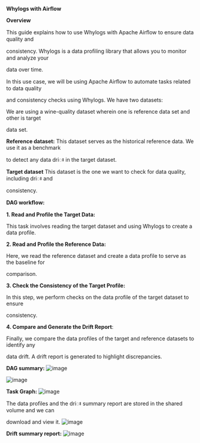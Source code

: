 **Whylogs with Airflow**

**Overview**

This guide explains how to use Whylogs with Apache Airﬂow to ensure data quality and

consistency. Whylogs is a data proﬁling library that allows you to monitor and analyze your

data over time.

In this use case, we will be using Apache Airﬂow to automate tasks related to data quality

and consistency checks using Whylogs. We have two datasets:

We are using a wine-quality dataset wherein one is reference data set and other is target

data set.

**Reference dataset:** This dataset serves as the historical reference data. We use it as a benchmark

to detect any data driꢁ in the target dataset.

**Target dataset** This dataset is the one we want to check for data quality, including driꢁ and

consistency.

**DAG workﬂow:**

**1. Read and Profile the Target Data:**

This task involves reading the target dataset and using Whylogs to create a data profile.

**2. Read and Profile the Reference Data:**

Here, we read the reference dataset and create a data profile to serve as the baseline for

comparison.

**3. Check the Consistency of the Target Profile:**

In this step, we perform checks on the data profile of the target dataset to ensure

consistency.

**4. Compare and Generate the Drift Report**:

Finally, we compare the data profiles of the target and reference datasets to identify any

data drift. A drift report is generated to highlight discrepancies.




**DAG summary:**
![image](https://github.com/HPEEzmeral/ezua-tutorials/assets/70695037/63a16a55-1408-4512-9ed4-e9513eec5afb)

![image](https://github.com/HPEEzmeral/ezua-tutorials/assets/70695037/35c6b93a-3ff5-40b8-82b3-7df693de6ad3)

**Task Graph:**
![image](https://github.com/HPEEzmeral/ezua-tutorials/assets/70695037/fe981207-a672-4a78-98aa-fbdb30e20207)

The data proﬁles and the driꢁ summary report are stored in the shared volume and we can

download and view it.
![image](https://github.com/HPEEzmeral/ezua-tutorials/assets/70695037/f368dae3-9d2f-44cd-b05d-51eb1324b3cc)



**Drift summary report:**
![image](https://github.com/HPEEzmeral/ezua-tutorials/assets/70695037/5f302556-1e56-49f3-856e-5e9cc9a75e0a)

